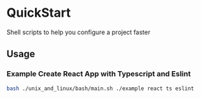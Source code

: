 # QuickStart

Shell scripts to help you configure a project faster

## Usage
### Example Create React App with Typescript and Eslint
```bash
bash ./unix_and_linux/bash/main.sh ./example react ts eslint
```